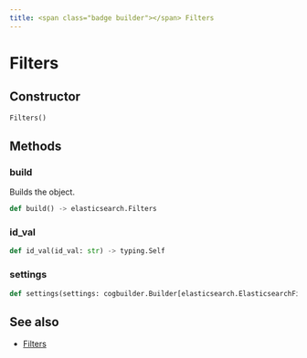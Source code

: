 ```yaml
---
title: <span class="badge builder"></span> Filters
---
```

# <span class="badge builder"></span> Filters

## Constructor

```python
Filters()
```
## Methods

### <span class="badge object-method"></span> build

Builds the object.

```python
def build() -> elasticsearch.Filters
```

### <span class="badge object-method"></span> id_val

```python
def id_val(id_val: str) -> typing.Self
```

### <span class="badge object-method"></span> settings

```python
def settings(settings: cogbuilder.Builder[elasticsearch.ElasticsearchFiltersSettings]) -> typing.Self
```

## See also

 * <span class="badge object-type-class"></span> [Filters](./object-Filters.md)

